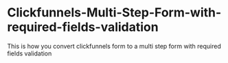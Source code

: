 # Clickfunnels-Multi-Step-Form-with-required-fields-validation
This is how you convert clickfunnels form to a multi step form with required fields validation
